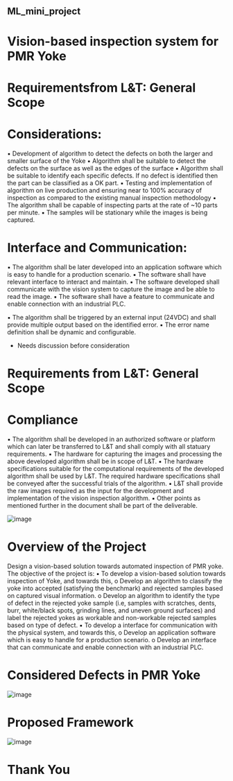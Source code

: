 ## ML_mini_project
# Vision-based inspection system for PMR Yoke

# Requirementsfrom L&T: General Scope
# Considerations:
▪ Development of algorithm to detect the defects on both the larger and smaller surface of the Yoke
▪ Algorithm shall be suitable to detect the defects on the surface as well as the edges of the surface
▪ Algorithm shall be suitable to identify each specific defects. If no defect is identified then the part
can be classified as a OK part.
▪ Testing and implementation of algorithm on live production and ensuring near to 100% accuracy
of inspection as compared to the existing manual inspection methodology
▪ The algorithm shall be capable of inspecting parts at the rate of ~10 parts per minute.
▪ The samples will be stationary while the images is being captured.

# Interface and Communication:
▪ The algorithm shall be later developed into an application software which is easy to handle for a
production scenario.
▪ The software shall have relevant interface to interact and maintain.
▪ The software developed shall communicate with the vision system to capture the image and be
able to read the image.
▪ The software shall have a feature to communicate and enable connection with an industrial PLC.


▪ The algorithm shall be triggered by an external input (24VDC) and shall provide multiple output
based on the identified error.
▪ The error name definition shall be dynamic and configurable.
* Needs discussion before consideration

# Requirements from L&T: General Scope
# Compliance
▪ The algorithm shall be developed in an authorized software or platform which can later be
transferred to L&T and shall comply with all statuary requirements.
▪ The hardware for capturing the images and processing the above developed algorithm shall be in
scope of L&T.
▪ The hardware specifications suitable for the computational requirements of the developed
algorithm shall be used by L&T. The required hardware specifications shall be conveyed after the
successful trials of the algorithm.
▪ L&T shall provide the raw images required as the input for the development and implementation
of the vision inspection algorithm.
▪ Other points as mentioned further in the document shall be part of the deliverable.

![image](https://user-images.githubusercontent.com/46946896/103622749-24a0c180-4f5d-11eb-94b4-ad8a3a67a587.png)

# Overview of the Project
Design a vision-based solution towards automated inspection of PMR yoke. 
The objective of the project is: 
▪ To develop a vision-based solution towards inspection of Yoke, and towards this, 
o Develop an algorithm to classify the yoke into accepted (satisfying the benchmark) and rejected samples based on captured visual information. 
o Develop an algorithm to identify the type of defect in the rejected yoke sample (i.e, samples with scratches, dents, burr, white/black spots, grinding lines, and uneven ground surfaces) and label the rejected yokes as workable and non-workable rejected samples based on type of defect. 
▪ To develop a interface for communication with the physical system, and towards this,
o Develop an application software which is easy to handle for a production scenario. o Develop an interface that can communicate and enable connection with an industrial PLC. 

# Considered Defects in PMR Yoke 

![image](https://user-images.githubusercontent.com/46946896/103622382-a7754c80-4f5c-11eb-839a-8c8016fe91b1.png)

# Proposed Framework
![image](https://user-images.githubusercontent.com/46946896/103623505-3a62b680-4f5e-11eb-8984-d9d034d151f0.png)

# Thank You






